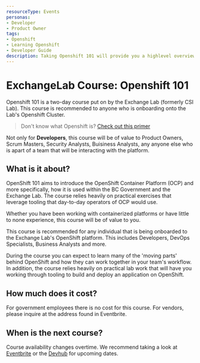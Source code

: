 ```yaml
---
resourceType: Events
personas: 
- Developer
- Product Owner
tags:
- Openshift
- Learning Openshift
- Developer Guide
description: Taking Openshift 101 will provide you a highlevel overview of Openshift and how it is used in Gov. Learn about this and how you can attend a course.
---
```


# ExchangeLab Course: Openshift 101

Openshift 101 is a two-day course put on by the Exchange Lab (formerly CSI Lab). This course is recommended to anyone who is onboarding onto the Lab's Openshift Cluster. 

> Don't know what Openshift is? [Check out this primer](https://www.openshift.com/learn/what-is-openshift)

Not only for __Developers__, this course will be of value to Product Owners, Scrum Masters, Security Analysts, Buisiness Analysts,
any anyone else who is apart of a team that will be interacting with the platform.

## What is it about? 

OpenShift 101 aims to introduce the OpenShift Container Platform (OCP) and more specifically, how it is used within the BC Government and the Exchange Lab. The course relies heavily on practical exercises that leverage tooling that day-to-day operators of OCP would use.

Whether you have been working with containerized platforms or have little to none experience, this course will be of value to you.

This course is recommended for any individual that is being onboarded to the Exchange Lab's OpenShift platform. This includes Developers, DevOps Specialists, Business Analysts and more.

During the course you can expect to learn many of the 'moving parts' behind OpenShift and how they can work together in your team's workflow. In addition, the course relies heavily on practical lab work that will have you working through tooling to build and deploy an application on OpenShift.

## How much does it cost?

For government employees there is no cost for this course. For vendors, please inquire at the address found in Eventbrite.

## When is the next course?

Course availability changes overtime. We recommend taking a look at [Eventbrite](https://www.eventbrite.ca/e/openshift-101-tickets-85533754763) or
the [Devhub](https://developer.gov.bc.ca/events) for upcoming dates.
